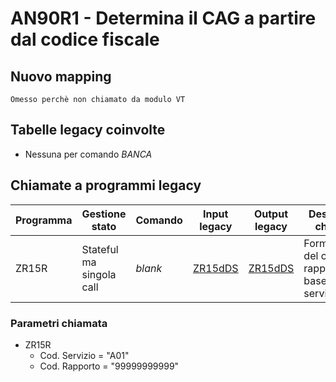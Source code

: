 # AN90R1 - Determina il CAG a partire dal codice fiscale

## Nuovo mapping
```language
Omesso perchè non chiamato da modulo VT
```

## Tabelle legacy coinvolte
- Nessuna per comando *BANCA*

## Chiamate a programmi legacy

| Programma | Gestione stato           | Comando | Input legacy          | Output legacy         | Descrizione chiamata                                  | Dettaglio     |
| --------- | ------------------------ | ------- | --------------------- | --------------------- | ----------------------------------------------------- | ----------------- |
| ZR15R     | Stateful ma singola call | *blank* | [ZR15dDS](ZR15dDS.md) | [ZR15dDS](ZR15dDS.md) | Formattazione del codice rapporto in base al servizio | [ZR15R](ZR15R.md) |


### Parametri chiamata
- ZR15R
  - Cod. Servizio = "A01"
  - Cod. Rapporto = "99999999999"